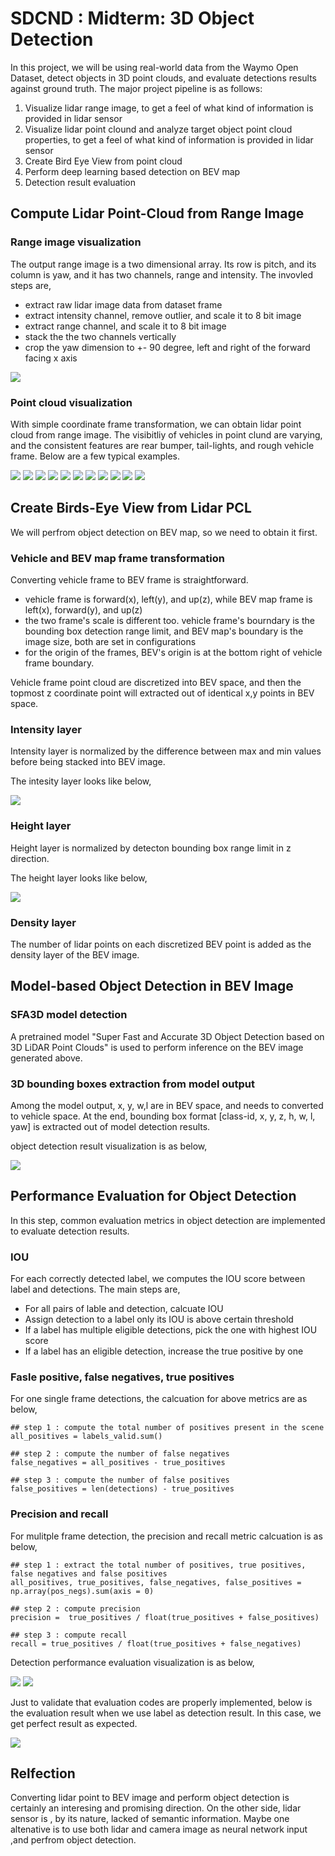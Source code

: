 
# SDCND : Midterm: 3D Object Detection


In this project, we will be using real-world data from the Waymo Open Dataset, detect objects in 3D point clouds, and evaluate detections results against ground truth. The major project pipeline is as follows:

1. Visualize lidar range image, to get a feel of what kind of information is provided in lidar sensor  
2. Visualize lidar point clound and analyze target object point cloud properties, to get a feel of what kind of information is provided in lidar sensor  
3. Create Bird Eye View from point cloud  
4. Perform deep learning based detection on BEV map  
5. Detection result evaluation  


## Compute Lidar Point-Cloud from Range Image

### Range image visualization

The output range image is a two dimensional array. Its row is pitch, and its column is yaw, and it has two channels, range and intensity. The invovled steps are,  

* extract raw lidar image data from dataset frame  
* extract intensity channel, remove outlier, and scale it to 8 bit image  
* extract range channel, and scale it to 8 bit image  
* stack the the two channels vertically  
* crop the yaw dimension to +- 90 degree, left and right of the forward facing x axis  


<img src="img/range_image.png"/>


### Point cloud visualization

With simple coordinate frame transformation, we can obtain lidar point cloud from range image. The visibitliy of vehicles in point clund are varying, and the consistent features are rear bumper, tail-lights, and rough vehicle frame. Below are a few typical examples.

<img src="img/1.png"/>
<img src="img/2.png"/>
<img src="img/1.png"/>
<img src="img/3.png"/>
<img src="img/4.png"/>
<img src="img/5.png"/>
<img src="img/6.png"/>
<img src="img/7.png"/>
<img src="img/8.png"/>
<img src="img/9.png"/>
<img src="img/10.png"/>




## Create Birds-Eye View from Lidar PCL

We will perfrom object detection on BEV map, so we need to obtain it first.

### Vehicle and BEV map frame transformation

Converting vehicle frame to BEV frame is straightforward.   
* vehicle frame is forward(x), left(y), and up(z), while BEV map frame is left(x), forward(y), and up(z)  
* the two frame's scale is different too. vehicle frame's bourndary  is the bounding box detection range limit, and BEV map's boundary is the image size, both are set in configurations  
* for the origin of the frames, BEV's origin is at the bottom right of vehicle frame boundary.  

Vehicle frame point cloud are discretized into BEV space, and then the topmost z coordinate point will extracted out of identical x,y points in BEV space.

### Intensity layer

Intensity layer is normalized by the difference between max and min values before being stacked into BEV image.  

The intesity layer looks like below,  

<img src="img/intensity_layer_BEV.png"/>
  

### Height layer
Height layer is normalized by detecton bounding box range limit in z direction.

The height layer looks like below,  

<img src="img/height_layer_BEV.png"/>


### Density layer

The number of lidar points on each discretized BEV point is added as the density layer of the BEV image.


## Model-based Object Detection in BEV Image
### SFA3D model detection

A pretrained model "Super Fast and Accurate 3D Object Detection based on 3D LiDAR Point Clouds" is used to perform inference on the BEV image generated above. 

### 3D bounding boxes extraction from model output

Among the model output, x, y, w,l are in BEV space, and needs to converted to vehicle space. At the end,  bounding box format [class-id, x, y, z, h, w, l, yaw] is extracted out of model detection results.


object detection result visualization is as below,

<img src="img/detection_result_viz.png"/>


## Performance Evaluation for Object Detection

In this step, common evaluation metrics in object detection are implemented to evaluate detection results.

### IOU

For each correctly detected label, we computes the IOU score between label and detections. The main steps are,

* For all pairs of lable and detection, calcuate IOU
* Assign detection to a label only its IOU is above certain threshold
* If a label has multiple eligible detections, pick the one with highest IOU score
* If a label has an eligible detection, increase the true positive by one


### Fasle positive, false negatives, true positives

For one single frame detections, the calcuation for above metrics are as below,  

```
## step 1 : compute the total number of positives present in the scene
all_positives = labels_valid.sum()

## step 2 : compute the number of false negatives
false_negatives = all_positives - true_positives

## step 3 : compute the number of false positives
false_positives = len(detections) - true_positives
```

### Precision and recall

For mulitple frame detection, the precision and recall metric calcuation is as below,

```
## step 1 : extract the total number of positives, true positives, false negatives and false positives
all_positives, true_positives, false_negatives, false_positives = np.array(pos_negs).sum(axis = 0)

## step 2 : compute precision
precision =  true_positives / float(true_positives + false_positives)

## step 3 : compute recall 
recall = true_positives / float(true_positives + false_negatives)
```

Detection performance evaluation visualization is as below,

<img src="img/performance_use_detection_1.png"/>

<img src="img/performance_use_detection_2.png"/>

Just to validate that evaluation codes are properly implemented, below is the evaluation result when we use label as detection result. In this case, we get perfect result as expected.

<img src="img/performance_use_label.png"/>


## Relfection

Converting lidar point to BEV image and perform object detection is certainly an interesing and promising direction. On the other side, lidar sensor is , by its nature, lacked of semantic information. Maybe one altenative is to use both lidar and camera image as neural network input ,and perfrom object detection.

